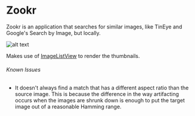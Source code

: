 Zookr
=====
Zookr is an application that searches for similar images, like TinEye and Google's Search by Image, but locally. 

![alt text](http://i.imgur.com/D162M3l.png)

Makes use of [ImageListView](http://www.codeproject.com/Articles/43265/ImageListView) to render the thumbnails.

###### Known Issues
* It doesn't always find a match that has a different aspect ratio than the source image. This is because the difference in the way artifacting occurs when the images are shrunk down is enough to put the target image out of a reasonable Hamming range.